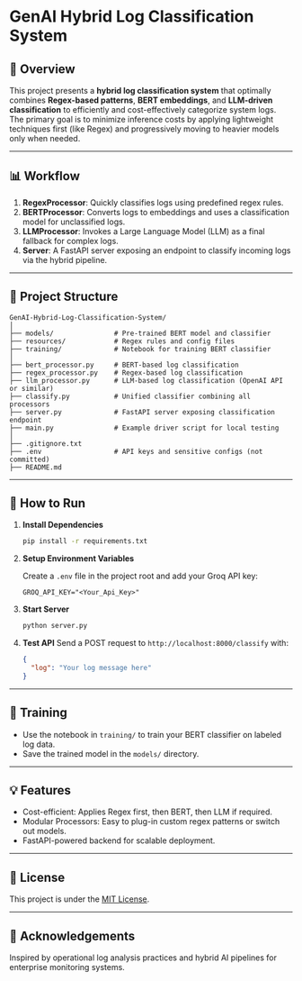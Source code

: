 
# GenAI Hybrid Log Classification System

## 📌 Overview

This project presents a **hybrid log classification system** that optimally combines **Regex-based patterns**, **BERT embeddings**, and **LLM-driven classification** to efficiently and cost-effectively categorize system logs. The primary goal is to minimize inference costs by applying lightweight techniques first (like Regex) and progressively moving to heavier models only when needed.

---

## 📊 Workflow

1. **RegexProcessor**: Quickly classifies logs using predefined regex rules.
2. **BERTProcessor**: Converts logs to embeddings and uses a classification model for unclassified logs.
3. **LLMProcessor**: Invokes a Large Language Model (LLM) as a final fallback for complex logs.
4. **Server**: A FastAPI server exposing an endpoint to classify incoming logs via the hybrid pipeline.

---

## 📁 Project Structure

```
GenAI-Hybrid-Log-Classification-System/
│
├── models/               # Pre-trained BERT model and classifier
├── resources/            # Regex rules and config files
├── training/             # Notebook for training BERT classifier
│
├── bert_processor.py     # BERT-based log classification
├── regex_processor.py    # Regex-based log classification
├── llm_processor.py      # LLM-based log classification (OpenAI API or similar)
├── classify.py           # Unified classifier combining all processors
├── server.py             # FastAPI server exposing classification endpoint
├── main.py               # Example driver script for local testing
│
├── .gitignore.txt
├── .env                  # API keys and sensitive configs (not committed)
├── README.md
```

---

## 🚀 How to Run

1. **Install Dependencies**
   ```bash
   pip install -r requirements.txt
   ```

2. **Setup Environment Variables**
   
   Create a `.env` file in the project root and add your Groq API key:

   ```
   GROQ_API_KEY="<Your_Api_Key>"
   ```

3. **Start Server**
   ```bash
   python server.py
   ```

4. **Test API**
   Send a POST request to `http://localhost:8000/classify` with:
   ```json
   {
     "log": "Your log message here"
   }
   ```

---

## 📖 Training

- Use the notebook in `training/` to train your BERT classifier on labeled log data.
- Save the trained model in the `models/` directory.

---

## 💡 Features

- Cost-efficient: Applies Regex first, then BERT, then LLM if required.
- Modular Processors: Easy to plug-in custom regex patterns or switch out models.
- FastAPI-powered backend for scalable deployment.

---

## 📜 License

This project is under the [MIT License](LICENSE).

---

## 🙌 Acknowledgements

Inspired by operational log analysis practices and hybrid AI pipelines for enterprise monitoring systems.
